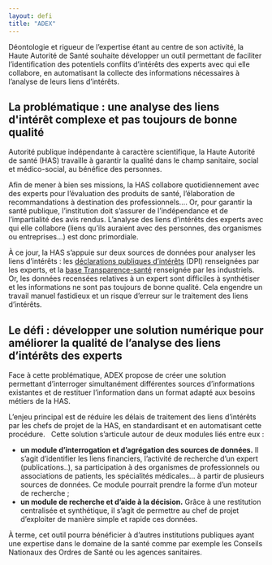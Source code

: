 ```yaml
---
layout: defi
title: "ADEX"
---
```


Déontologie et rigueur de l’expertise étant au centre de son activité, la Haute Autorité de Santé souhaite développer un outil permettant de faciliter l’identification des potentiels conflits d’intérêts des experts avec qui elle collabore, en automatisant la collecte des informations nécessaires à l’analyse de leurs liens d’intérêts.

## La problématique : une analyse des liens d'intérêt complexe et pas toujours de bonne qualité

Autorité publique indépendante à caractère scientifique, la Haute Autorité de santé (HAS) travaille à garantir la qualité dans le champ sanitaire, social et médico-social, au bénéfice des personnes. 

Afin de mener à bien ses missions, la HAS collabore quotidiennement avec des experts pour l’évaluation des produits de santé, l’élaboration de recommandations à destination des professionnels…. Or, pour garantir la santé publique, l’institution doit s’assurer de l’indépendance et de l’impartialité des avis rendus. L’analyse des liens d’intérêts des experts avec qui elle collabore (liens qu’ils auraient avec des personnes, des organismes ou entreprises…) est donc primordiale.

À ce jour, la HAS s’appuie sur deux sources de données pour analyser les liens d’intérêts : les [déclarations publiques d’intérêts](https://dpi.sante.gouv.fr/dpi-public-webapp/app/consultation/accueil) (DPI) renseignées par les experts, et la [base Transparence-santé](https://www.transparence.sante.gouv.fr/flow/main?execution=e2s1) renseignée par les industriels.  
Or, les données recensées relatives à un expert sont difficiles à synthétiser et les informations ne sont pas toujours de bonne qualité. Cela engendre un travail manuel fastidieux et un risque d’erreur sur le traitement des liens d’intérêts.

## Le défi : développer une solution numérique pour améliorer la qualité de l’analyse des liens d’intérêts des experts

Face à cette problématique, ADEX propose de créer une solution permettant d’interroger  simultanément différentes sources d’informations existantes et de restituer l’information dans un format adapté aux besoins métiers de la HAS. 

L’enjeu principal est de réduire les délais de traitement des liens d’intérêts par les chefs de projet de la HAS, en standardisant et en automatisant cette procédure.
 
Cette solution s’articule autour de deux modules liés entre eux :

- **un module d’interrogation et d’agrégation des sources de données.** Il s’agit d’identifier les liens financiers, l’activité de recherche d’un expert (publications..), sa participation à des organismes de professionnels ou associations de patients, les spécialités médicales… à partir de plusieurs sources de données. Ce module pourrait prendre la forme d’un moteur de recherche ;
- **un module de recherche et d’aide à la décision.** Grâce à une restitution centralisée et synthétique, il s’agit de permettre au chef de projet d’exploiter de manière simple et rapide ces données.

À terme, cet outil pourra bénéficier à d’autres institutions publiques ayant une expertise dans le domaine de la santé comme par exemple les Conseils Nationaux des Ordres de Santé ou les agences sanitaires.

